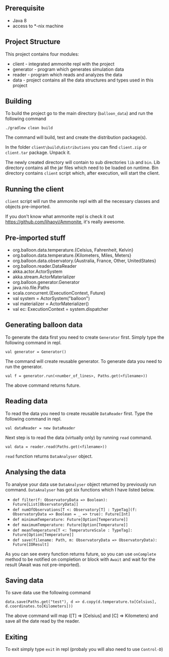 Prerequisite
-
- Java 8
- access to *-nix machine

Project Structure
-
This project contains four modules:

- client - integrated ammonite repl with the project
- generator - program which generates simulation data
- reader - program which reads and analyzes the data
- data - project contains all the data structures and types used in this project

Building
-
To build the project go to the main directory (`balloon_data`) and run the following command

`./gradlew clean build`

The command will build, test and create the distribution package(s).

In the folder `client\build\distributions` you can find `client.zip` or `client.tar` package. Unpack it.

The newly created directory will contain to sub directories `lib` and `bin`. Lib directory contains all the jar files which need to be loaded on runtime. Bin directory contains `client` script which, after execution, will start the client.


Running the client
-
`client` script will run the ammonite repl with all the necessary classes and objects pre-imported.

If you don't know what ammonite repl is check it out https://github.com/lihaoyi/Ammonite, it's really awesome.

Pre-imported stuff
-

 - org.balloon.data.temperature.{Celsius, Fahrenheit, Kelvin}
 - org.balloon.data.temperature.{Kilometers, Miles, Meters}
 - org.balloon.data.observatory.{Australia, France, Other, UnitedStates}
 - org.balloon.reader.DataReader
 - akka.actor.ActorSystem
 - akka.stream.ActorMaterializer
 - org.balloon.generator.Generator
 - java.nio.file.Paths
 - scala.concurrent.{ExecutionContext, Future}
 - val system = ActorSystem(\"balloon\")
 - val materializer = ActorMaterializer()
 - val ec: ExecutionContext = system.dispatcher

Generating balloon data
-
To generate the data first you need to create `Generator` first. Simply type the following command in repl.

`val generator = Generator()`

The command will create reusable generator. To generate data you need to run the generator.

`val f = generator.run(<number_of_lines>, Paths.get(<filename>))`

The above command returns future.

Reading data
-
To read the data you need to create reusable `DataReader` first. Type the following command in repl.

`val dataReader = new DataReader`

Next step is to read the data (virtually only) by running `read` command.

`val data = reader.read(Paths.get(<filename>))`

`read` function returns `DataAnalyser` object.

Analysing the data
-
To analyse your data use `DataAnalyser` object returned by previously run command. `DataAnalyser` has got six functions which I have listed below.

- `def filter(f: ObservatoryData => Boolean): Future[List[ObservatoryData]]`
- `def numOfObservations[T <: Observatory[T] : TypeTag](f: ObservatoryData => Boolean = _ => true): Future[Int]`
- `def minimumTemperature: Future[Option[Temperature]]`
- `def maximumTemperature: Future[Option[Temperature]]`
- `def meanTemperature[T <: TemperatureScale : TypeTag]: Future[Option[Temperature]]`
- `def save(filename: Path, m: ObservatoryData => ObservatoryData): Future[IOResult]`

As you can see every function returns future, so you can use `onComplete` method to be notified on completion or block with `Await` and wait for the result (Await was not pre-imported).

Saving data
-

To save data use the following command

`data.save(Paths.get("test"), d => d.copy(d.temperature.to[Celsius], d.coordinates.to[Kilometers]))`

The above command will map ([T] => [Celsius] and [C] => Kilometers) and save all the date read by the reader.

Exiting
-

To exit simply type `exit` in repl (probaly you will also need to use `Control-D`) 



